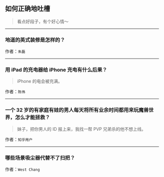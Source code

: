 ## 如何正确地吐槽

> 看点好段子，有个好心情～


 
---

### 地道的英式装修是怎样的？

> 


作者：`朱磊`

---

### 用 iPad 的充电器给 iPhone 充电有什么后果？

> iPhone 的电会被充满。


作者：`陈伟`

---

### 一个 32 岁的有家庭有娃的男人每天将所有业余时间都用来玩魔兽世界，怎么才能拯救？

> 妹子，把你男人的 ID 报上来，我找一帮 PVP 兄弟杀的他不想上线。


作者：`知乎用户`

---

### 哪些场景吸尘器代替不了扫把？

> 


作者：`West Chang`